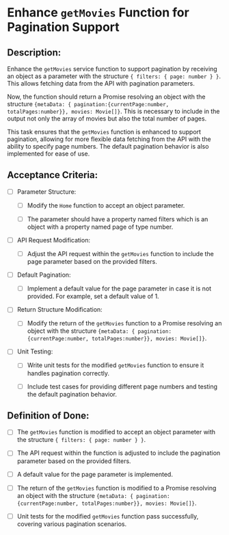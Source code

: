 # Enhance `getMovies` Function for Pagination Support

## Description:

Enhance the `getMovies` service function to support pagination by receiving an object as a parameter with the structure `{ filters: { page: number } }`. This allows fetching data from the API with pagination parameters.

Now, the function should return a Promise resolving an object with the structure `{metaData: { pagination:{currentPage:number, totalPages:number}}, movies: Movie[]}`. This is necessary to include in the output not only the array of movies but also the total number of pages.

This task ensures that the `getMovies` function is enhanced to support pagination, allowing for more flexible data fetching from the API with the ability to specify page numbers. The default pagination behavior is also implemented for ease of use.

## Acceptance Criteria:

- [ ] Parameter Structure:

    - [ ] Modify the `Home` function to accept an object parameter.

    - [ ] The parameter should have a property named filters which is an object with a property named page of type number.

- [ ] API Request Modification:

    - [ ] Adjust the API request within the `getMovies` function to include the page parameter based on the provided filters.

- [ ] Default Pagination:

    - [ ] Implement a default value for the page parameter in case it is not provided. For example, set a default value of 1.

- [ ] Return Structure Modification:

    - [ ] Modify the return of the `getMovies` function to a Promise resolving an object with the structure `{metaData: { pagination:{currentPage:number, totalPages:number}}, movies: Movie[]}`.

- [ ] Unit Testing:

    - [ ] Write unit tests for the modified `getMovies` function to ensure it handles pagination correctly.

    - [ ] Include test cases for providing different page numbers and testing the default pagination behavior.

## Definition of Done:

- [ ] The `getMovies` function is modified to accept an object parameter with the structure `{ filters: { page: number } }`.

- [ ] The API request within the function is adjusted to include the pagination parameter based on the provided filters.

- [ ] A default value for the page parameter is implemented.

- [ ] The return of the `getMovies` function is modified to a Promise resolving an object with the structure `{metaData: { pagination:{currentPage:number, totalPages:number}}, movies: Movie[]}`.

- [ ] Unit tests for the modified `getMovies` function pass successfully, covering various pagination scenarios.
